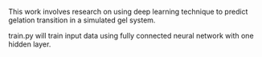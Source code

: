 This work involves research on using deep learning technique to predict gelation transition in a simulated gel system.

train.py will train input data using fully connected neural network with one hidden layer.
